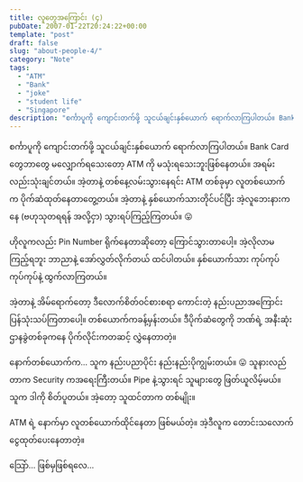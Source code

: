 ```yaml
---
title: လူတွေအကြောင်း (၄)
pubDate: 2007-01-22T20:24:22+00:00
template: "post"
draft: false
slug: "about-people-4/"
category: "Note"
tags:
  - "ATM"
  - "Bank"
  - "joke"
  - "student life"
  - "Singapore"
description: "စင်္ကာပူကို ကျောင်းတက်ဖို့ သူငယ်ချင်းနှစ်ယောက် ရောက်လာကြပါတယ်။ Bank Card တွေဘာတွေ မလျှောက်ရသေးတော့ ATM ကို မသုံးရသေးဘူးဖြစ်နေတယ်။ အရမ်းလည်းသုံးချင်တယ်။ အဲ့တာနဲ့ တစ်နေ့လမ်းသွားနေရင်း ATM တစ်ခုမှာ လူတစ်ယောက်က ပိုက်ဆံထုတ်နေတာတွေ့တယ်။"
---
```


စင်္ကာပူကို ကျောင်းတက်ဖို့ သူငယ်ချင်းနှစ်ယောက် ရောက်လာကြပါတယ်။ Bank Card တွေဘာတွေ မလျှောက်ရသေးတော့ ATM ကို မသုံးရသေးဘူးဖြစ်နေတယ်။ အရမ်းလည်းသုံးချင်တယ်။ အဲ့တာနဲ့ တစ်နေ့လမ်းသွားနေရင်း ATM တစ်ခုမှာ လူတစ်ယောက်က ပိုက်ဆံထုတ်နေတာတွေ့တယ်။ အဲ့တာနဲ့ နှစ်ယောက်သားတိုင်ပင်ပြီး အဲ့လူဘေးနားကနေ (ဗဟုသုတရရန် အလို့ငှာ) သွားရပ်ကြည့်ကြတယ်။ 😛

ဟိုလူကလည်း Pin Number ရိုက်နေတာဆိုတော့ ကြောင်သွားတာပေါ့။ အဲ့လိုလာမကြည့်ရဘူး ဘာညာနဲ့ အော်လွှတ်လိုက်တယ် ထင်ပါတယ်။ နှစ်ယောက်သား ကုပ်ကုပ် ကုပ်ကုပ်နဲ့ ထွက်လာကြတယ်။

အဲ့တာနဲ့ အိမ်ရောက်တော့ ဒီလောက်စိတ်ဝင်စားစရာ ကောင်းတဲ့ နည်းပညာအကြောင်း ပြန်သုံးသပ်ကြတာပေါ့။ တစ်ယောက်ကခန့်မှန်းတယ်။ ဒီပိုက်ဆံတွေကို ဘဏ်ရဲ့ အနီးဆုံးဌာနခွဲတစ်ခုကနေ ပိုက်လိုင်းကတဆင့် လွှဲနေတာတဲ့။

နောက်တစ်ယောက်က… သူက နည်းပညာပိုင်း နည်းနည်းပိုကျွမ်းတယ်။ 😛 သူနားလည်တာက Security ကအရေးကြီးတယ်။ Pipe နဲ့သွားရင် သူများတွေ ဖြတ်ယူလိမ့်မယ်။ သူက ဒါကို စိတ်ပူတယ်။ အဲ့တော့ သူထင်တာက တစ်မျိုး။

ATM ရဲ့ နောက်မှာ လူတစ်ယောက်ထိုင်နေတာ ဖြစ်မယ်တဲ့။ အဲ့ဒီလူက တောင်းသလောက် ငွေထုတ်ပေးနေတာတဲ့။

သြော်… ဖြစ်မှဖြစ်ရလေ…
